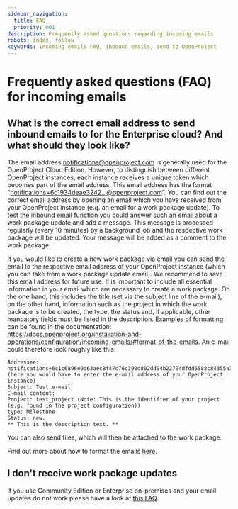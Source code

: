 ```yaml
---
sidebar_navigation:
  title: FAQ
  priority: 001
description: Frequently asked questions regarding incoming emails
robots: index, follow
keywords: incoming emails FAQ, inbound emails, send to OpenProject
---
```


# Frequently asked questions (FAQ) for incoming emails

## What is the correct email address to send inbound emails to for the Enterprise cloud? And what should they look like?

The email address notifications@openproject.com is generally used for the OpenProject Cloud Edition. However, to distinguish between different OpenProject instances, each instance receives a unique token which becomes part of the email address. This email address has the format “notifications+6c1934deae3242...@openproject.com”.
You can find out the correct email address by opening an email which you have received from your OpenProject instance (e.g. an email for a work package update). To test the inbound email function you could answer such an email about a work package update and add a message. This message is processed regularly (every 10 minutes) by a background job and the respective work package will be updated. Your message will be added as a comment to the work package.

If you would like to create a new work package via email you can send the email to the respective email address of your OpenProject instance (which you can take from a work package update email). We recommend to save this email address for future use.
It is important to include all essential information in your email which are necessary to create a work package. On the one hand, this includes the title (set via the subject line of the e-mail), on the other hand, information such as the project in which the work package is to be created, the type, the status and, if applicable, other mandatory fields must be listed in the description. Examples of formatting can be found in the documentation: https://docs.openproject.org/installation-and-operations/configuration/incoming-emails/#format-of-the-emails.
An e-mail could therefore look roughly like this:

```
Addressee: notifications+6c1c6896e0d63aec8f47c76c390d802dd94b22794dfdd6588c84355a3140167@openproject.com (here you would have to enter the e-mail address of your OpenProject instance)
Subject: Test e-mail
E-mail content: 
Project: test_project (Note: This is the identifier of your project (e.g. found in the project configuration))
type: Milestone 
Status: new.
** This is the description text. **
```

You can also send files, which will then be attached to the work package.

Find out more about how to format the emails [here](https://docs.openproject.org/installation-and-operations/configuration/incoming-emails/#format-of-the-emails).

## I don't receive work package updates

If you use Community Edition or Enterprise on-premises and your email updates do not work please have a look at [this FAQ](#i-don't-receive-emails.-test-email-works-fine-but-not-the-one-for-work-package-updates.).